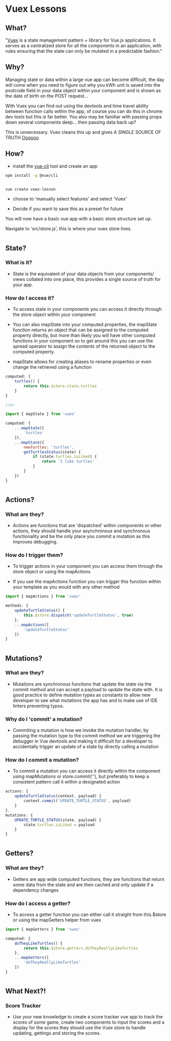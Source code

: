 # Vuex Lessons


## What?

"[Vuex](https://vuex.vuejs.org/) is a state management pattern + library for Vue.js applications. It serves as a centralized store for all the components in an application, with rules ensuring that the state can only be mutated in a predictable fashion."


## Why?

Managing state or data within a large vue app can become difficult, the day will come when you need to figure out why you kWh unit is saved into the postcode field in your data object within your component and is shown as the date of birth on the POST request...


With Vuex you can find out using the devtools and time travel ability between function calls within the app, of course you can do this in chrome dev tools but this is far better. You also may be familiar with passing props down several components deep... then passing data back up?

This is unnecessary. Vuex cleans this up and gives A SINGLE SOURCE OF TRUTH [Oooooo](https://media.giphy.com/media/nVXzt7FSJlX7W/giphy.gif)
  
## How?

- install the [vue-cli](https://cli.vuejs.org/guide/) tool and create an app

```bash
npm install -g @vue/cli


vue create vuex-lesson
```

- choose to 'manually select features' and select 'Vuex'

- Decide if you want to save this as a preset for future

You will now have a basic vue app with a basic store structure set up.

Navigate to 'src/store.js', this is where your vuex store lives.

#

## State?

### What is it?

- State is the equivalent of your data objects from your components/ views collated into one place, this provides a single source of truth for your app.

### How do I access it?

- To access state in your components you can access it directly through the store object within your component

- You can also mapState into your computed properties, the mapState function returns an object that can be assigned to the computed property directly, but more than likely you will have other computed functions in your component so to get around this you can use the spread operator to assign the contents of the returned object to the computed property.

- mapState allows for creating aliases to rename properties or even change the retrieved using a function


```JavaScript
computed: {
	turtles() {
		return this.$store.state.turtles
	}
}

//or 

import { mapState } from 'vuex'

computed: {
	...mapState([
		'turtles'
	]),
	...mapState({
		newTurtles: 'turtles',
		getTurtlesStatus(state) {
			if (state.turtles.isLiked) {
				return 'I like turtles'
			}
		}
	})
}
```


#

## Actions?

### What are they?

- Actions are functions that are 'dispatched' within components or other actions, they should handle your asynchronous and synchronous functionality and be the only place you commit a mutation as this improves debugging.

### How do I trigger them?

- To trigger actions in your component you can access them through the store object or using the mapActions

- If you use the mapActions function you can trigger this function within your template as you would with any other method

```javascript
import { mapActions } from 'vuex'

methods: {
	updateTurtleStatus() {
		this.$store.dispatch('updateTurtleStatus', true)
	},
	...mapActions([
		'updateTurtleStatus'
	])
}
```

#

## Mutations?

### What are they?

- Mutations are synchronous functions that update the state via the commit method and can accept a payload to update the state with. It is good practice to define mutation types as constants to allow new developer to see what mutations the app has and to make use of IDE linters preventing typos.

### Why do I 'commit' a mutation?

- Commiting a mutation is how we invoke the mutation handler, by passing the mutation type to the commit method we are triggering the debugger in Vue devtools and making it difficult for a developer to accidentally trigger an update of a state by directly calling a mutation

### How do I commit a mutation?

- To commit a mutation you can access it directly within the component using mapMutations or store.commit(''), but preferably to keep a consistent pattern call it within a designated action

```javascript
actions: {
	updateTurtleStatus(context, payload) {
		context.commit('UPDATE_TURTLE_STATUS', payload)
	}
},
mutations: {
	UPDATE_TURTLE_STATUS(state, payload) {
		state.turtles.isLiked = payload
	}
}
```

#

## Getters?

### What are they?

- Getters are app wide computed functions, they are functions that return some data from the state and are then cached and only update if a dependency changes

### How do I access a getter?

- To access a getter function you can either call it straight from this.$store or using the mapGetters helper from vuex

```javascript
import { mapGetters } from 'vuex'

computed: {
	doTheyLikeTurtles() {
		return this.$store.getters.doTheyReallyLikeTurtles
	},
	...mapGetters([
		'doTheyReallyLikeTurtles'
	])
}
```

#

## What Next?!

### Score Tracker

- Use your new knowledge to create a score tracker vue app to track the scores of some game, create two components to input the scores and a display for the scores they should use the Vuex store to handle updating, gettings and storing the scores.



